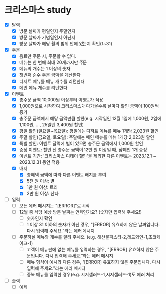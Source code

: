 # 크리스마스 study

- [x]  달력
    - [x]  방문 날짜가 평일인지 주말인지
    - [x]  방문 날짜가 기념일인지 아닌지
    - [x]  방문 날짜가 해당 월의 범위 안에 있는지 확인(1~31)
- [x]  주문
    - [x]  음료만 주문 시, 주문할 수 없다.
    - [x]  메뉴는 한 번에 최대 20개까지만 주문
    - [x]  메뉴의 개수는 1 이상의 숫자
    - [x]  첫번째 순수 주문 금액을 계산한다
    - [x]  디저트 메뉴를 메뉴 개수를 리턴한다
    - [x]  메인 메뉴 개수를 리턴한다
- [x]  이벤트
    - [x]  총주문 금액 10,000원 이상부터 이벤트가 적용
    - [x]  1,000원으로 시작하여 크리스마스가 다가올수록 날마다 할인 금액이 100원씩 증가
    - [x]  총주문 금액에서 해당 금액만큼 할인(e.g. 시작일인 12월 1일에 1,000원, 2일에 1,100원, ..., 25일엔 3,400원 할인)
    - [x]  평일 할인(일요일~목요일): 평일에는 디저트 메뉴를 메뉴 1개당 2,023원 할인
    - [x]  주말 할인(금요일, 토요일): 주말에는 메인 메뉴를 메뉴 1개당 2,023원 할인
    - [x]  특별 할인: 이벤트 달력에 별이 있으면 총주문 금액에서 1,000원 할인
    - [x]  증정 이벤트: 할인 전 총주문 금액이 12만 원 이상일 때, 샴페인 1개 증정
    - [x]  이벤트 기간: '크리스마스 디데이 할인'을 제외한 다른 이벤트는 2023.12.1 ~ 2023.12.31 동안 적용
    - [x]  배지
        - [x]  총혜택 금액에 따라 다른 이벤트 배지를 부여
        - [x]  5천 원 이상: 별
        - [x]  1만 원 이상: 트리
        - [x]  2만 원 이상: 산타
- [ ]  입력
    - [ ]  모든 에러 메시지는 "[ERROR]"로 시작
    - [ ]  12월 중 식당 예상 방문 날짜는 언제인가요? (숫자만 입력해 주세요!)
        - [ ]  숫자인지 확인
        - [ ]  1 이상 31 이하의 숫자가 아닌 경우, "[ERROR] 유효하지 않은 날짜입니다. 다시 입력해 주세요."라는 에러 메시지
    - [ ]  주문하실 메뉴와 개수를 알려 주세요. (e.g. 해산물파스타-2,레드와인-1,초코케이크-1)
        - [ ]  고객이 메뉴판에 없는 메뉴를 입력하는 경우, "[ERROR] 유효하지 않은 주문입니다. 다시 입력해 주세요."라는 에러 메시지
        - [ ]  메뉴 형식이 예시와 다른 경우, "[ERROR] 유효하지 않은 주문입니다. 다시 입력해 주세요."라는 에러 메시지
        - [ ]  중복 메뉴를 입력한 경우(e.g. 시저샐러드-1,시저샐러드-1)도 에러 처리
- [ ]  출력
    - [ ]  예제